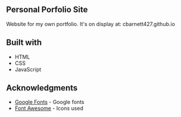 ## Personal Porfolio Site

Website for my own portfolio. It's on display at: cbarnett427.github.io

## Built with

- HTML
- CSS
- JavaScript


## Acknowledgments

* [Google Fonts](https://fonts.google.com/) - Google fonts
* [Font Awesome](https://fontawesome.com/?from=io/) - Icons used
